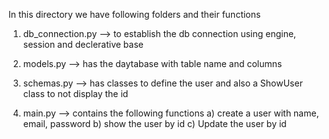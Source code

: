 In this directory we have following folders and their functions 

1. db_connection.py --> to establish the db connection using engine, session and declerative base

2. models.py --> has the daytabase with table name and columns

3. schemas.py --> has classes to define the user and also a ShowUser class to not display the id

4. main.py --> contains the following functions
a) create a user with name, email, password
b) show the user by id
c) Update the user by id